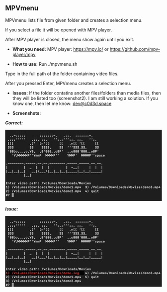 ## MPVmenu
MPVmenu lists file from given folder and creates a selection menu.

If you select a file it will be opened with MPV player.

After MPV player is closed, the menu show again until you exit.


- **What you need:**
MPV player: https://mpv.io/ or https://github.com/mpv-player/mpv


- **How to use:**
Run ./mpvmenu.sh

Type in the full path of the folder containing video files.

After you pressed Enter, MPVmenu creates a selection menu.


- **Issues:**
If the folder contatins another files/folders than media files, then they will be listed too (screenshot2).
I am still working a solution. If you know one, then let me know: dev@c0d3d.space


- **Screenshots:**


_**Correct:**_

![OK](/mpvmenuOK.png)


_**Issue:**_

![ISSUE](/mpvmenuNOTCLEAN.png)
